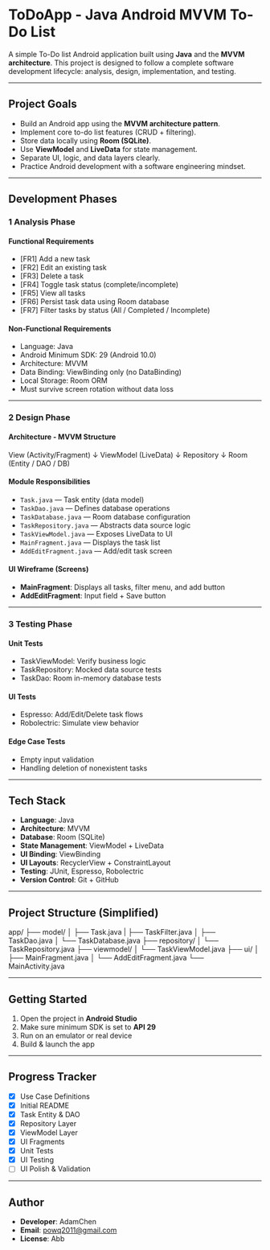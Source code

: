 # ToDoApp - Java Android MVVM To-Do List

A simple To-Do list Android application built using **Java** and the **MVVM architecture**. This project is designed to follow a complete software development lifecycle: analysis, design, implementation, and testing.

---

## Project Goals

- Build an Android app using the **MVVM architecture pattern**.
- Implement core to-do list features (CRUD + filtering).
- Store data locally using **Room (SQLite)**.
- Use **ViewModel** and **LiveData** for state management.
- Separate UI, logic, and data layers clearly.
- Practice Android development with a software engineering mindset.

---

## Development Phases

### 1️ Analysis Phase

#### Functional Requirements

- [FR1] Add a new task
- [FR2] Edit an existing task
- [FR3] Delete a task
- [FR4] Toggle task status (complete/incomplete)
- [FR5] View all tasks
- [FR6] Persist task data using Room database
- [FR7] Filter tasks by status (All / Completed / Incomplete)

#### Non-Functional Requirements

- Language: Java
- Android Minimum SDK: 29 (Android 10.0)
- Architecture: MVVM
- Data Binding: ViewBinding only (no DataBinding)
- Local Storage: Room ORM
- Must survive screen rotation without data loss

---

### 2️ Design Phase

#### Architecture - MVVM Structure

View (Activity/Fragment)
↓
ViewModel (LiveData)
↓
Repository
↓
Room (Entity / DAO / DB)

#### Module Responsibilities

- `Task.java` — Task entity (data model)
- `TaskDao.java` — Defines database operations
- `TaskDatabase.java` — Room database configuration
- `TaskRepository.java` — Abstracts data source logic
- `TaskViewModel.java` — Exposes LiveData to UI
- `MainFragment.java` — Displays the task list
- `AddEditFragment.java` — Add/edit task screen

#### UI Wireframe (Screens)

- **MainFragment**: Displays all tasks, filter menu, and add button
- **AddEditFragment**: Input field + Save button

---

### 3️ Testing Phase

#### Unit Tests

- TaskViewModel: Verify business logic
- TaskRepository: Mocked data source tests
- TaskDao: Room in-memory database tests

#### UI Tests

- Espresso: Add/Edit/Delete task flows
- Robolectric: Simulate view behavior

#### Edge Case Tests

- Empty input validation
- Handling deletion of nonexistent tasks

---

## Tech Stack

- **Language**: Java
- **Architecture**: MVVM
- **Database**: Room (SQLite)
- **State Management**: ViewModel + LiveData
- **UI Binding**: ViewBinding
- **UI Layouts**: RecyclerView + ConstraintLayout
- **Testing**: JUnit, Espresso, Robolectric
- **Version Control**: Git + GitHub

---

## Project Structure (Simplified)

app/
├── model/
│ ├── Task.java
| ├── TaskFilter.java
│ ├── TaskDao.java
│ └── TaskDatabase.java
├── repository/
│ └── TaskRepository.java
├── viewmodel/
│ └── TaskViewModel.java
├── ui/
│ ├── MainFragment.java
│ └── AddEditFragment.java
└── MainActivity.java

---

## Getting Started

1. Open the project in **Android Studio**
2. Make sure minimum SDK is set to **API 29**
3. Run on an emulator or real device
4. Build & launch the app

---

## Progress Tracker

- [x] Use Case Definitions
- [x] Initial README
- [x] Task Entity & DAO
- [x] Repository Layer
- [x] ViewModel Layer
- [x] UI Fragments
- [x] Unit Tests
- [x] UI Testing
- [ ] UI Polish & Validation

---

## Author

- **Developer**: AdamChen
- **Email**: powq2011@gmail.com
- **License**: Abb



